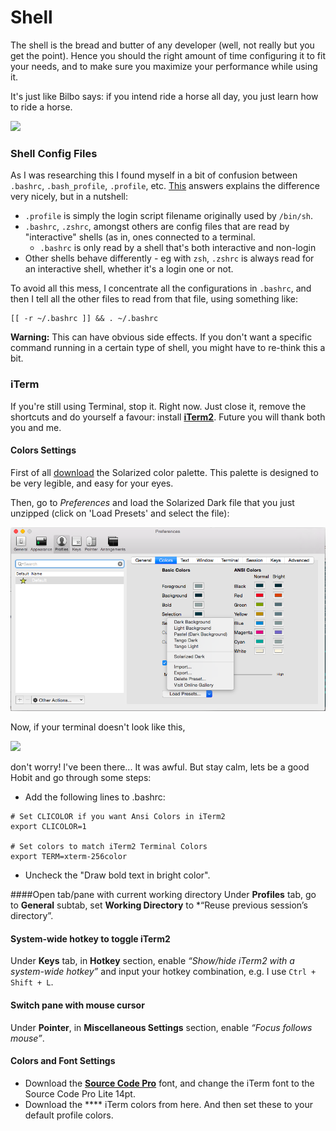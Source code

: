 # Shell

The shell is the bread and butter of any developer (well, not really but you get the point). Hence you should the right amount of time configuring it to fit your needs, and to make sure you maximize your performance while using it.


It's just like Bilbo says: if you intend ride a horse all day, you just learn how to ride a horse.

![](http://28.media.tumblr.com/tumblr_lxjxfkj2bi1r0pci8o1_500.gi)

### Shell Config Files

As I was researching this I found myself in a bit of confusion between ```.bashrc```,  ```.bash_profile```, ```.profile```, etc. [This](http://stackoverflow.com/a/415444) answers explains the difference very nicely, but in a nutshell:
* ```.profile``` is simply the login script filename originally used by ```/bin/sh```.
* ```.bashrc```, ```.zshrc```, amongst others are config files that are read by "interactive" shells (as in, ones connected to a terminal.
    * ```.bashrc``` is only read by a shell that's both interactive and non-login
* Other shells behave differently - eg with ```zsh```, ```.zshrc``` is always read for an interactive shell, whether it's a login one or not.

To avoid all this mess, I concentrate all the configurations in ```.bashrc```, and then I tell all the other files to read from that file, using something like:

```shell
[[ -r ~/.bashrc ]] && . ~/.bashrc
```

**Warning:** This can have obvious side effects. If you don't want a specific command running in a certain type of shell, you might have to re-think this a bit.


### iTerm 
If you're still using Terminal, stop it. Right now. Just close it, remove the shortcuts and do yourself a favour: install **[iTerm2](https://www.iterm2.com/)**. Future you will thank both you and me.


#### Colors Settings

First of all [download](https://github.com/altercation/solarized/tree/master/iterm2-colors-solarized) the Solarized color palette. This palette is designed to be very legible, and easy for your eyes.

Then, go to *Preferences* and load the Solarized Dark file that you just unzipped (click on 'Load Presets' and select the file):

![](iterm-solarized-settings.png)

Now, if your terminal doesn't look like this,

![](https://www.dropbox.com/s/3yvgky963r5wyyy/Screenshot%202015-06-29%2022.47.47.png?dl=0)

don't worry! I've been there... It was awful. But stay calm, lets be a good Hobit and go through some steps:
* Add the following lines to .bashrc:
```shell
# Set CLICOLOR if you want Ansi Colors in iTerm2 
export CLICOLOR=1

# Set colors to match iTerm2 Terminal Colors
export TERM=xterm-256color
```

* Uncheck the "Draw bold text in bright color".



####Open tab/pane with current working directory
Under **Profiles** tab, go to **General** subtab, set **Working Directory** to *“Reuse previous session’s directory”.

#### System-wide hotkey to toggle iTerm2
Under **Keys** tab, in **Hotkey** section, enable *“Show/hide iTerm2 with a system-wide hotkey”* and input your hotkey combination, e.g. I use ```Ctrl + Shift + L```.

#### Switch pane with mouse cursor
Under **Pointer**, in **Miscellaneous Settings** section, enable *“Focus follows mouse”*.

#### Colors and Font Settings

* Download the **[Source Code Pro](https://github.com/adobe-fonts/source-code-pro)** font, and change the iTerm font to the Source Code Pro Lite 14pt.
* Download the **** iTerm colors from here. And then set these to your default profile colors.